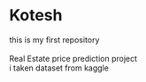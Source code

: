 # Kotesh
this is my first repository  
<br>
Real Estate price prediction project 
<br>
i taken dataset from kaggle 

